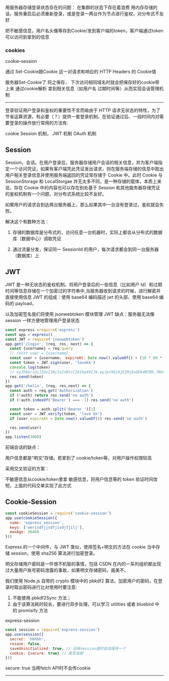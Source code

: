 用服务器存储登录状态存在的问题：
在集群的状态下存在着浪费
用内存存储的话，服务重启后必须重新登录，或是登录一两台作为节点进行鉴权，对分布式不友好

把不敏感信息，用户名头像等存到Cookie/发到客户端的token，客户端通过token可以访问到拿到的信息

### cookies

cookie-session

通过 Set-Cookie跟Cookie 这一对请求和响应的 HTTP Headers 的 Cookie值

服务器Set-Cookie了 将之保存， 下次访问相同域名时就会把保存好的cookie带上来
通过cookie解析 拿到相关信息（如用户名 过期时间等）从而实现会话管理机制

---

登录验证用户登录和鉴权的重要性不言而喻由于 HTTP 请求无状态的特性，为了节省运算资源，有必要（？）提供一套登录机制，在验证通过后、一段时间内对需要登录的操作放行常用的方法有:

cookie 
Session 机制，
JWT 机制
OAuth 机制 

## Session

Session，会话。在用户登录后，服务器存储用户会话的相关信息，并为客户端指定一个访问凭证，如果有客户端凭此凭证发出请求，则在服务端存储的信息中取出用户相关登录信息并使用服务端返回的凭证常存储于 Cookie 中。此时 Cookie 与 SessionStorage 和 LocalStorgae 并无太多不同，是一种存储的载体，本质上来说，存在 Cookie 中的内容也可以存在别处基于 Session 和其他服务器存储凭证的鉴权机制有一个问题，对分布式系统比较不友好。

如果用户的请求会到达两台服务器上，那么如果其中一台没有登录过，鉴权就会失败。

解决这个有数种方法：

1. 存储的数据库是分布式的，访问任意一台机器时，实际上都会从分布式的数据库（数据中心）调取凭证

2. 通过流量分发，保证同一 SessionId 的用户，每次请求都会到同一台服务器（数据库）上

## JWT

JWT 是一种无状态的鉴权机制。将用户登录后的一些信息（比如用户 Id）和过期时间等信息存储在一个加密过的字符串中,当服务器收到请求的时候，进行解密并直接使用信息
JWT 的组成：使用 base64 编码描述 jwt 的头部、使用 base64 编码的 payload，

以及加密签名我们将使用 jsonwebtoken 模块管理 JWT
缺点：服务器无法像 session 一样方便地管理用户登录状态

```js
const express =require('express')
const app = express()
const JWT = require('jsonwebtoken')
app.get('/login', (req, res, next) => {  
  const {username} = req.query  
  // const user = {username}
  const user = {username， expireAt: Date.now().valueOf() + (10 * 60 * 1000)}
  const token = JWT.sign(user, 'lovekk')  
  console.log(token)
  // eyJhbGciOiJIUzI1NiIsInR5cCI6IkpXVCJ9.eyJpYXQiOjE1MjExODk4NTB9.7NV4ZzyS_KmKfcw5DFE76M8awBfQO515Ejrzwqu-mco
  res.send(token)
})
app.get('/hello', (req, res,next) => {
  const auth = req.get('Authorization')
  if (!auth) return res.send('no auth')
  if (!auth.indexOf('Bearer') === -1) res.send('no auth')

  const token = auth.split('Bearer ')[1]
  const user = JWT.verify(token, 'love kk')
  if (user.expireAt < Date.now().valueOf()) res.send('no auth')

  res.send(user)
})
app.listen(3000)
```

前端会话的缺点：

用户信息都是“明文”存储。若拿到了 cookie/token等，对用户操作权限较高

采用交叉验证的方案：

不敏感信息从cookie/token里拿
敏感信息，将用户信息等的 token 验证时间改短，上面的代码交单实现了此方式

## Cookie-Session

```js
const cookieSession = require('cookie-session')
app.use(cookieSession({
  name: 'express_session',
  keys: ['werisdfjjsdfjisdjfjilj'],
  maxAge: 86400
}))
```

Express 的一个中间件，与 JWT 类似，使用签名+明文的方法在 cookie 当中存储 session，使用 sha256 算法进行加密登录。

明文存储用户密码是一件很不机智的事情，包括 CSDN 在内的一系列组织都出现过大量用户账号密码泄露的事故，如果明文存储密码，画美不。

我们使用 Node.js 自带的 crypto 模块中的 pbkdf2 算法，加密用户的密码，在登录时取出密码进行比对使用时要注意:

1. 不能使用 pbkdf2Sync 方法；
2. 由于该算法耗时较长，要进行异步处理，可以学习 utilities 或者 bluebird 中的 promisify 方法

express-session

```js
const session = require('express-session')
app.use(session({
  secret: 'hhhhh',
  resave: false,
  saveUninitialized: true, // 没有session值时自动保存一个
  cookie: {secure: true} // 是否加密
}))
```

secure: true 当用fetch API时不会传cookie

---
